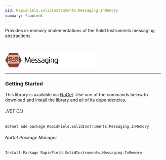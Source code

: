 ```yaml
---
uid: RapidField.SolidInstruments.Messaging.InMemory
summary: *content
---
```


<!--
Copyright (c) RapidField LLC. Licensed under the MIT License. See LICENSE.txt in the project root for license information.
-->

Provides in-memory implementations of the Solid Instruments messaging abstractions.

<br />

![Messaging label](../images/Label.Messaging.300w.png)
- - -

### Getting Started

This library is available via [NuGet](https://docs.microsoft.com/en-us/nuget/quickstart/install-and-use-a-package-in-visual-studio). Use one of the commands below to download and install the library and all of its dependencies.

###### .NET CLI

```shell
dotnet add package RapidField.SolidInstruments.Messaging.InMemory
```

###### NuGet Package Manager

```shell
Install-Package RapidField.SolidInstruments.Messaging.InMemory
```